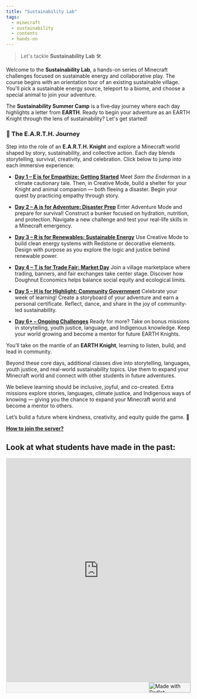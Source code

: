 ```yaml
---
title: "Sustainability Lab"
tags:
  - minecraft
  - sustainability
  - contents
  - hands-on
---
```


> Let's tackle **Sustainability Lab** 🛠️

Welcome to the **Sustainability Lab**, a hands-on series of Minecraft challenges focused on sustainable energy and collaborative play. The course begins with an orientation tour of an existing sustainable village. You'll pick a sustainable energy source, teleport to a biome, and choose a special animal to join your adventure.

The **Sustainability Summer Camp** is a five‑day journey where each day highlights a letter from **EARTH**. Ready to begin your adventure as an EARTH Knight through the lens of sustainability? Let's get started!

### 🌱 The E.A.R.T.H. Journey

Step into the role of an **E.A.R.T.H. Knight** and explore a Minecraft world shaped by story, sustainability, and collective action. Each day blends storytelling, survival, creativity, and celebration. Click below to jump into each immersive experience:

* [**Day 1 – E is for Empathize: Getting Started**](/sustainability_lab/Day-1/00_getting_started)
  Meet *Sam the Enderman* in a climate cautionary tale. Then, in Creative Mode, build a shelter for your Knight and animal companion — both fleeing a disaster. Begin your quest by practicing empathy through story.

* [**Day 2 – A is for Adventure: Disaster Prep**](/sustainability_lab/Day-2/00_intro)
  Enter Adventure Mode and prepare for survival! Construct a bunker focused on hydration, nutrition, and protection. Navigate a new challenge and test your real-life skills in a Minecraft emergency.

* [**Day 3 – R is for Renewables: Sustainable Energy**](/sustainability_lab/Day-3/00_intro)
  Use Creative Mode to build clean energy systems with Redstone or decorative elements. Design with purpose as you explore the logic and justice behind renewable power.

* [**Day 4 – T is for Trade Fair: Market Day**](/sustainability_lab/Day-4/00_market)
  Join a village marketplace where trading, banners, and fair exchanges take center stage. Discover how Doughnut Economics helps balance social equity and ecological limits.

* [**Day 5 – H is for Highlight: Community Government**](/sustainability_lab/Day-5/00_government)
  Celebrate your week of learning! Create a storyboard of your adventure and earn a personal certificate. Reflect, dance, and share in the joy of community-led sustainability.

* [**Day 6+ – Ongoing Challenges**](/sustainability_lab/Day-6/00_ongoing_challenges)
  Ready for more? Take on bonus missions in storytelling, youth justice, language, and Indigenous knowledge. Keep your world growing and become a mentor for future EARTH Knights.


You’ll take on the mantle of an **EARTH Knight**, learning to listen, build, and lead in community.


Beyond these core days, additional classes dive into storytelling, languages, youth justice, and real-world sustainability topics. Use them to expand your Minecraft world and connect with other students in future adventures.

We believe learning should be inclusive, joyful, and co-created. Extra missions explore stories, languages, climate justice, and Indigenous ways of knowing — giving you the chance to expand your Minecraft world and become a mentor to others.

Let’s build a future where kindness, creativity, and equity guide the game. 🌱

[**How to join the server?**](/sustainability_lab/howtojoin)

## Look at what students have made in the past:
<div class="padlet-embed" style="border:1px solid rgba(0,0,0,0.1);border-radius:2px;box-sizing:border-box;overflow:hidden;position:relative;width:100%;background:#F4F4F4"><p style="padding:0;margin:0"><iframe src="https://padlet.com/embed/3tk8anh7wnupcfj6" frameborder="0" allow="camera;microphone;geolocation;display-capture;clipboard-write" style="width:100%;height:608px;display:block;padding:0;margin:0"></iframe></p><div style="display:flex;align-items:center;justify-content:end;margin:0;height:28px"><a href="https://padlet.com?ref=embed" style="display:block;flex-grow:0;margin:0;border:none;padding:0;text-decoration:none" target="_blank"><div style="display:flex;align-items:center;"><img src="https://padlet.net/embeds/made_with_padlet_2022.png" width="114" height="28" style="padding:0;margin:0;background:0 0;border:none;box-shadow:none" alt="Made with Padlet"></div></a></div></div>
